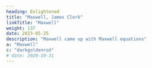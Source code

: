 ```yaml
---
heading: Enlightened
title: "Maxwell, James Clerk"
linkTitle: "Maxwell"
weight: 137
date: 2023-05-25
description: "Maxwell came up with Maxwell equations"
a: "Maxwell"
c: "darkgoldenrod"
# date: 2020-10-31
---
```

